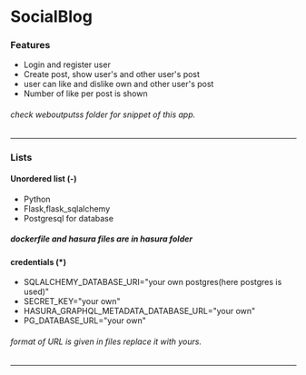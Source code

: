 # SocialBlog


### Features

- Login and register user
- Create post, show user's and other user's post
- user can like and dislike  own and other user's post
- Number of like per post is shown

######  check weboutputss folder for snippet of this app.
------------


### Lists

#### Unordered list (-)

- Python
- Flask,flask_sqlalchemy
- Postgresql for database

##### dockerfile and hasura files are in hasura folder


#### credentials (*)

* SQLALCHEMY_DATABASE_URI="your own postgres(here postgres is used)"
* SECRET_KEY="your own"
* HASURA_GRAPHQL_METADATA_DATABASE_URL="your own"
*  PG_DATABASE_URL="your own"
###### format of URL is given in files replace it with yours. 
------------



